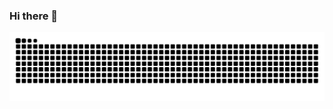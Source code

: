 ### Hi there 👋


<picture>
  <source media="(prefers-color-scheme: dark)" srcset="https://raw.githubusercontent.com/onjin/onjin/output/github-contribution-grid-snake-dark.svg" />
  <source media="(prefers-color-scheme: light)" srcset="https://raw.githubusercontent.com/onjin/onjin/output/github-contribution-grid-snake.svg" />
  <img alt="github-snake" src="https://raw.githubusercontent.com/onjin/onjin/output/github-contribution-grid-snake.svg" />
</picture>


<!--
**onjin/onjin** is a ✨ _special_ ✨ repository because its `README.md` (this file) appears on your GitHub profile.

Here are some ideas to get you started:

- 🔭 I’m currently working on ...
- 🌱 I’m currently learning ...
- 👯 I’m looking to collaborate on ...
- 🤔 I’m looking for help with ...
- 💬 Ask me about ...
- 📫 How to reach me: ...
- 😄 Pronouns: ...
- ⚡ Fun fact: ...
-->
